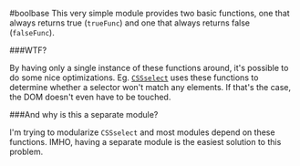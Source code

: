 #boolbase
This very simple module provides two basic functions, one that always returns true (`trueFunc`) and one that always
returns false (`falseFunc`).

###WTF?

By having only a single instance of these functions around, it's possible to do some nice optimizations.
Eg. [`CSSselect`](https://github.com/fb55/CSSselect) uses these functions to determine whether a selector won't match
any elements. If that's the case, the DOM doesn't even have to be touched.

###And why is this a separate module?

I'm trying to modularize `CSSselect` and most modules depend on these functions. IMHO, having a separate module is the
easiest solution to this problem.
